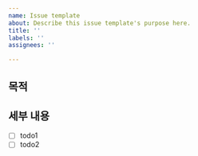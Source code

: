 ```yaml
---
name: Issue template
about: Describe this issue template's purpose here.
title: ''
labels: ''
assignees: ''

---
```


## 목적

## 세부 내용
- [ ] todo1
- [ ] todo2
